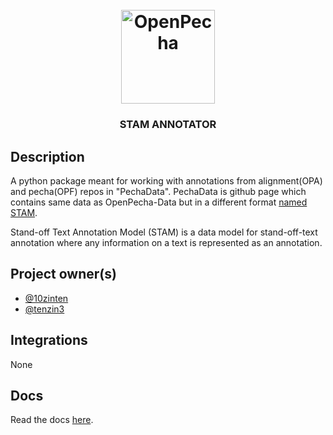 
<h1 align="center">
  <br>
  <a href="https://openpecha.org"><img src="https://avatars.githubusercontent.com/u/82142807?s=400&u=19e108a15566f3a1449bafb03b8dd706a72aebcd&v=4" alt="OpenPecha" width="150"></a>
  <br>
</h1>

<!-- Replace with 1-sentence description about what this tool is or does.-->

<h3 align="center">STAM ANNOTATOR</h3>

## Description

A python package meant for working with annotations from alignment(OPA) and pecha(OPF) repos in "PechaData".
PechaData is github page which contains same data as OpenPecha-Data but in a different format [named STAM](https://github.com/annotation/stam).

Stand-off Text Annotation Model (STAM) is a data model for stand-off-text annotation where any information on a text is represented as an annotation.


## Project owner(s)

<!-- Link to the repo owners' github profiles -->

- [@10zinten](https://github.com/10zinten)
- [@tenzin3](https://github.com/tenzin3)

## Integrations

<!-- Add any intregrations here or delete `- []()` and write None-->

None
## Docs

<!-- Update the link to the docs -->

Read the docs [here](docs/getting-started.md).
